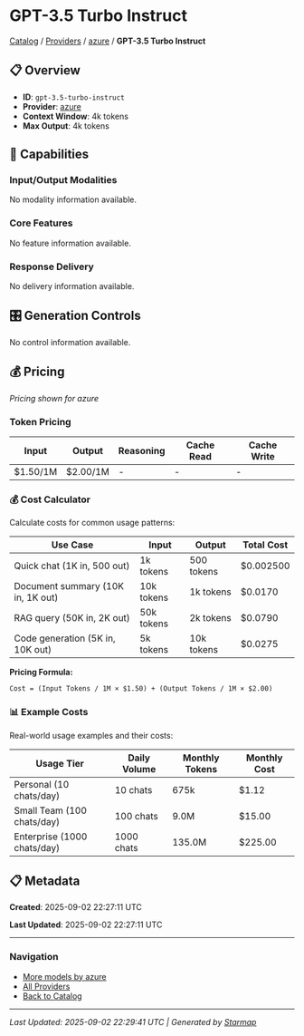 # GPT-3.5 Turbo Instruct
  
[Catalog](../../../..) / [Providers](../../..) / [azure](../..) / **GPT-3.5 Turbo Instruct**


## 📋 Overview
  
- **ID**: `gpt-3.5-turbo-instruct`
- **Provider**: [azure](../)
- **Context Window**: 4k tokens
- **Max Output**: 4k tokens
  
## 🎯 Capabilities
  
### Input/Output Modalities
  
No modality information available.
  
### Core Features
  
No feature information available.
  
### Response Delivery
  
No delivery information available.
  
## 🎛️ Generation Controls
  
No control information available.
  
## 💰 Pricing
  
*Pricing shown for azure*
  
  
### Token Pricing
  
| Input | Output | Reasoning | Cache Read | Cache Write |
|---------|---------|---------|---------|---------|
| $1.50/1M | $2.00/1M | - | - | - |

  
### 💰 Cost Calculator
  
Calculate costs for common usage patterns:
  
  
| Use Case | Input | Output | Total Cost |
|---------|---------|---------|---------|
| Quick chat (1K in, 500 out) | 1k tokens | 500 tokens | $0.002500 |
| Document summary (10K in, 1K out) | 10k tokens | 1k tokens | $0.0170 |
| RAG query (50K in, 2K out) | 50k tokens | 2k tokens | $0.0790 |
| Code generation (5K in, 10K out) | 5k tokens | 10k tokens | $0.0275 |

  
**Pricing Formula:**
  
```
Cost = (Input Tokens / 1M × $1.50) + (Output Tokens / 1M × $2.00)
```
  
### 📊 Example Costs
  
Real-world usage examples and their costs:
  
  
| Usage Tier | Daily Volume | Monthly Tokens | Monthly Cost |
|---------|---------|---------|---------|
| Personal (10 chats/day) | 10 chats | 675k | $1.12 |
| Small Team (100 chats/day) | 100 chats | 9.0M | $15.00 |
| Enterprise (1000 chats/day) | 1000 chats | 135.0M | $225.00 |

  
## 📋 Metadata
  
**Created**: 2025-09-02 22:27:11 UTC
  
**Last Updated**: 2025-09-02 22:27:11 UTC
  
  
---
  
  
### Navigation

- [More models by azure](../)
- [All Providers](../../../../providers)
- [Back to Catalog](../../../..)


---
_Last Updated: 2025-09-02 22:29:41 UTC | Generated by [Starmap](https://github.com/agentstation/starmap)_
